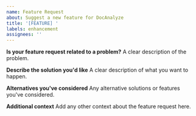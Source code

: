 ```yaml
---
name: Feature Request
about: Suggest a new feature for DocAnalyze
title: '[FEATURE] '
labels: enhancement
assignees: ''
---
```


**Is your feature request related to a problem?**
A clear description of the problem.

**Describe the solution you'd like**
A clear description of what you want to happen.

**Alternatives you've considered**
Any alternative solutions or features you've considered.

**Additional context**
Add any other context about the feature request here.